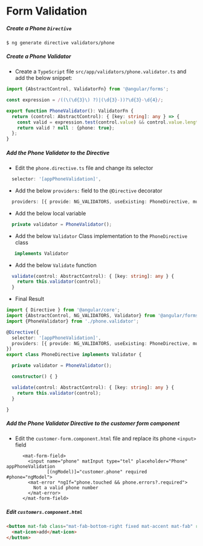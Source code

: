 # Form Validation

##### Create a Phone `Directive`

```
$ ng generate directive validators/phone
```

##### Create a Phone Validator

* Create a `TypeScript` file `src/app/validators/phone.validator.ts` and add the below snippet:

```typescript
import {AbstractControl, ValidatorFn} from '@angular/forms';

const expression = /((\(\d{3}\) ?)|(\d{3}-))?\d{3}-\d{4}/;

export function PhoneValidator(): ValidatorFn {
  return (control: AbstractControl): { [key: string]: any } => {
    const valid = expression.test(control.value) && control.value.length < 14;
    return valid ? null : {phone: true};
  };
}
```

##### Add the Phone Validator to the Directive

* Edit the `phone.directive.ts` file and change its selector

```typescript
  selector: '[appPhoneValidation]',
```

* Add the below `providers:` field to the `@Directive` decorator  

```typescript
  providers: [{ provide: NG_VALIDATORS, useExisting: PhoneDirective, multi: true }]
```

* Add the below local variable

```typescript
  private validator = PhoneValidator();
```

* Add the below `Validator` Class implementation to the `PhoneDirective` class

```typescript
   implements Validator
```

* Add the below `Validate` function

```typescript
  validate(control: AbstractControl): { [key: string]: any } {
    return this.validator(control);
  }
```

* Final Result

```typescript
import { Directive } from '@angular/core';
import {AbstractControl, NG_VALIDATORS, Validator} from '@angular/forms';
import {PhoneValidator} from './phone.validator';

@Directive({
  selector: '[appPhoneValidation]',
  providers: [{ provide: NG_VALIDATORS, useExisting: PhoneDirective, multi: true }]
})
export class PhoneDirective implements Validator {

  private validator = PhoneValidator();

  constructor() { }

  validate(control: AbstractControl): { [key: string]: any } {
    return this.validator(control);
  }

}
```

##### Add the Phone Validator Directive to the customer form component

* Edit the `customer-form.component.html` file and replace its phone `<input>` field

```
      <mat-form-field>
        <input name="phone" matInput type="tel" placeholder="Phone" appPhoneValidation
               [(ngModel)]="customer.phone" required  #phone="ngModel">
        <mat-error *ngIf="phone.touched && phone.errors?.required">
          Not a valid phone number
        </mat-error>
      </mat-form-field>
```


##### Edit `customers.component.html`

```html
<button mat-fab class="mat-fab-bottom-right fixed mat-accent mat-fab" routerLink="/customers/create">
  <mat-icon>add</mat-icon>
</button>
```
